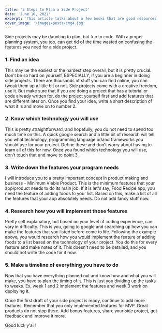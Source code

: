 ```yaml
---
title: '5 Steps to Plan a Side Project'
date: 'June 10, 2021'
excerpt: 'This article talks about a few books that are good resources to learn more about the foundations for computation.'
cover_image: '/images/posts/img4.jpg'
---
```

Side projects may be daunting to plan, but fun to code. With a proper planning system, you too, can get rid of the time wasted on confusing the features you need for a side project. 

### 1. Find an idea

This may be the easiest or the hardest step overall, but it is pretty crucial. Don't be so hard on yourself, ESPECIALLY, if you are a beginner in doing side projects. There are thousands of stuff you can find online, you can tweak them up a little bit or not. Side projects come with a creative freedom, use it. But make sure that if you are doing a project that has a tutorial or code already written for, do the project yourself first and add features that are different later on. Once you find your idea, write a short description of what it is and move on to number 2. 

### 2. Know which technology you will use

This is pretty straightforward, and hopefully, you do not need to spend too much time on this. A quick google search and a little bit of research will tell you what technology, programming language or/and frameworks you should use for your project. Define these and don't worry about having to learn all of this for now. Once you found which technology you will use, don't touch that and move to point 3. 

### 3. Write down the features your program needs 

I will introduce you to a pretty important concept in product making and business - Minimum Viable Product. This is the minimum features that your app/product needs to do its main job. If it is let's say, Food Recipe app, you need the feature of adding foods to your list. Based on this, make a list of all the features that your app absolutely needs. Do not add fancy stuff now.  

### 4. Research how you will implement those features

Pretty self explanatory, but based on your level of coding experience, can vary in difficulty. This is you, going to google and searching up how you can make the features that you listed before come to life. Following the example above, you would research how you would implement the feature of adding foods to a list based on the technology of your project. You do this for every feature and make notes of it. This doesn't need to be detailed, and you should not write the code for it now. 

### 5. Make a timeline of everything you have to do

Now that you have everything planned out and know how and what you will make, you have to plan the timing of it. This is just you dividing up the tasks to weeks. Ex, week 1 and 2 implement the features and week 3 work on deploying it. 

Once the first draft of your side project is ready, continue to add more features. Remember that you only implemented features for MVP. Great products do not stop there. Add bonus features, share your side project, get feedback and improve it more. 

Good luck y'all!
